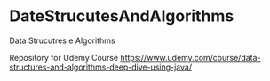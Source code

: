 # DateStrucutesAndAlgorithms
Data Strucutres e Algorithms

Repository for Udemy Course   https://www.udemy.com/course/data-structures-and-algorithms-deep-dive-using-java/
